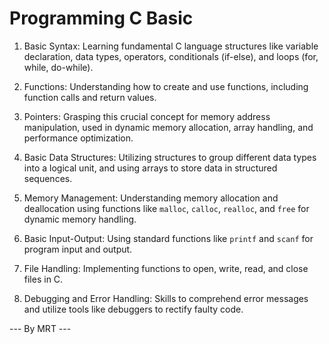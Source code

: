 # Programming C Basic
1. Basic Syntax: 
Learning fundamental C language structures like variable declaration, data types, operators, conditionals (if-else), and loops (for, while, do-while).

2. Functions: 
Understanding how to create and use functions, including function calls and return values.

3. Pointers: 
Grasping this crucial concept for memory address manipulation, used in dynamic memory allocation, array handling, and performance optimization.

4. Basic Data Structures: 
Utilizing structures to group different data types into a logical unit, and using arrays to store data in structured sequences.

5. Memory Management: 
Understanding memory allocation and deallocation using functions like `malloc`, `calloc`, `realloc`, and `free` for dynamic memory handling.

6. Basic Input-Output: 
Using standard functions like `printf` and `scanf` for program input and output.

7. File Handling: 
Implementing functions to open, write, read, and close files in C.

8. Debugging and Error Handling: 
Skills to comprehend error messages and utilize tools like debuggers to rectify faulty code.


--- By MRT ---
